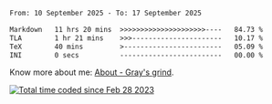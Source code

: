 <!--START_SECTION:waka-->

```txt
From: 10 September 2025 - To: 17 September 2025

Markdown   11 hrs 20 mins  >>>>>>>>>>>>>>>>>>>>>----   84.73 %
TLA        1 hr 21 mins    >>>----------------------   10.17 %
TeX        40 mins         >------------------------   05.09 %
INI        0 secs          -------------------------   00.00 %
```

<!--END_SECTION:waka-->

<!-- [![grayxu's github stats](https://github-readme-stats.vercel.app/api?username=grayxu&count_private=true&show_icons=true)](https://github.com/grayxu) -->

Know more about me: [About - Gray's grind](https://www.grayxu.cn/).
<p align="left">
  <a href="https://wakatime.com/@c69eb31e-43a1-463f-8968-c3449e386f57"><img src="https://wakatime.com/badge/user/c69eb31e-43a1-463f-8968-c3449e386f57.svg" title="Total time coded since Feb 28 2023" /></a>
</p>

